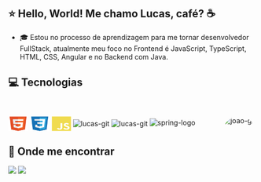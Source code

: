 
## :star: Hello, World! Me chamo Lucas, café? :coffee: 

<!-- <div align="center">
  <a href="https://github.com/Lucas-Costa-Dev">
  <img height="180em"width="48%"src="https://githubreadmestats.vercel.app/apiusername=Lucas-Costa-Dev&show_icons=true&theme=radical&include_all_commits=true&count_private=true"/>
  <img height="180em" width="42%" src="https://github-readme-stats.vercel.app/api/top-langs/?username=Lucas-Costa-Dev&layout=compact&langs_count=7&theme=radical"/>
  <img height="180em" width="48%"" src="https://github-readme-streak-stats.herokuapp.com/?user=Lucas-Costa-Dev&theme=radical"/>
</div> -->

- :mortar_board: Estou no processo de aprendizagem para me tornar desenvolvedor FullStack, atualmente meu foco no Frontend é JavaScript, TypeScript, HTML, CSS, Angular e no Backend com Java.



## :computer: Tecnologias

<div style="display: inline_block"><br>
  
  <img align="center" alt="lucas-html"  height="30" width="40"
  src="https://raw.githubusercontent.com/devicons/devicon/master/icons/html5/html5-original.svg">
  <img align="center" alt="lucas-css"  height="30" width="40"  
  src="https://raw.githubusercontent.com/devicons/devicon/master/icons/css3/css3-original.svg">
  <img align="center" alt="lucas-js" height="30" width="40" 
  src="https://raw.githubusercontent.com/devicons/devicon/master/icons/javascript/javascript-plain.svg">
  <img align="center" alt="lucas-git" height="30" width="40" 
  src="https://cdn.jsdelivr.net/gh/devicons/devicon/icons/git/git-original.svg" /> 
   <img align="center" alt="lucas-git" height="30" width="40" 
  src="https://cdn.jsdelivr.net/gh/devicons/devicon/icons/java/java-original.svg" /> 
  <img align="right" alt="joao-gif" height="150" style="border-radius:50px;" 
  src="https://www.mygo.ge/uploads/blog/1584023795.jpg">
  <img width="30" height="40" src="https://img.icons8.com/color/48/spring-logo.png" alt="spring-logo"/>

   
 
 

## :speech_balloon: Onde me encontrar

<div> 
  <a href = "mailto:lucascosta.ls58@gmail.com"><img src="https://img.shields.io/badge/-Gmail-%23333?style=for-the-badge&logo=gmail&logoColor=white" target="_blank"></a>
<a href="https://www.linkedin.com/in/lucas-santos-desenv/" target="_blank"><img src="https://img.shields.io/badge/-LinkedIn-%230077B5?style=for-the-badge&logo=linkedin&logoColor=white" target="_blank"></a> 

  
<!--   ![Snake animation](https://github.com/Lucas-Costa-Dev/Lucas-Costa-Dev/blob/output/github-contribution-grid-snake.svg) -->
</div>
